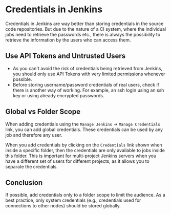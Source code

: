 # Credentials in Jenkins

Credentials in Jenkins are way better than storing credentials in the source
code repositories. But due to the nature of a CI system, where the individual
jobs need to retrieve the passwords etc., there is always the possibility to
retrieve the information by the users who can access them.


## Use API Tokens and Untrusted Users

  - As you can't avoid the risk of credentials being retrieved from Jenkins,
    you should only use API Tokens with very limited permissions whenever
    possible.
  - Before storing username/password credentials of real users, check if there
    is another way of working. For example, an ssh login using an ssh key
    or using already encrypted passwords.


## Global vs Folder Scope

When adding credentials using the `Manage Jenkins` -> `Manage Credentials`
link, you can add global credentials. These credentials can be used by any
job and therefore any user.

When you add credentials by clicking on the `Credentials` link shown when
inside a specific folder, then the credentials are only available to jobs
inside this folder. This is important for multi-project Jenkins servers
when you have a different set of users for different projects, as it
allows you to separate the credentials.


## Conclusion

If possible, add credentials only to a folder scope to limit the audience. As
a best practice, only system credentials (e.g., credentials used for connections
to other nodes) should be stored globally.
